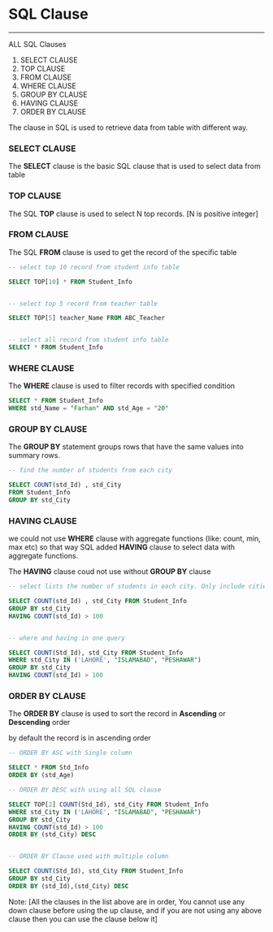 # SQL Clause
---

ALL SQL Clauses

1. SELECT CLAUSE
1. TOP CLAUSE
1. FROM CLAUSE
1. WHERE CLAUSE
1. GROUP BY CLAUSE
1. HAVING CLAUSE
1. ORDER BY CLAUSE

The clause in SQL is used to retrieve data from table with different way.

### SELECT CLAUSE
The **SELECT** clause is the basic SQL clause that is used to select data from table

### TOP CLAUSE
The SQL **TOP** clause is used to select N top records. [N is positive integer]

### FROM CLAUSE
The SQL **FROM** clause is used to get the record of the specific table

```SQL
-- select top 10 record from student info table

SELECT TOP[10] * FROM Student_Info


-- select top 5 record from teacher table

SELECT TOP[5] teacher_Name FROM ABC_Teacher


-- select all record from student info table
SELECT * FROM Student_Info
```

### WHERE CLAUSE
The **WHERE** clause is used to filter records with specified condition

```SQL
SELECT * FROM Student_Info
WHERE std_Name = "Farhan" AND std_Age = "20"
```

### GROUP BY CLAUSE
The **GROUP BY** statement groups rows that have the same values into summary rows.

```SQL
-- find the number of students from each city

SELECT COUNT(std_Id) , std_City
FROM Student_Info
GROUP BY std_City
```

### HAVING CLAUSE
we could not use **WHERE** clause with aggregate functions (like: count, min, max etc) so that way SQL added **HAVING** clause to select data with aggregate functions.

The **HAVING** clause coud not use without **GROUP BY** clause

```SQL
-- select lists the number of students in each city. Only include cities with more than 100 students 

SELECT COUNT(std_Id) , std_City FROM Student_Info
GROUP BY std_City
HAVING COUNT(std_Id) > 100


-- where and having in one query

SELECT COUNT(Std_Id), std_City FROM Student_Info
WHERE std_City IN ('LAHORE', "ISLAMABAD", "PESHAWAR")
GROUP BY std_City
HAVING COUNT(std_Id) > 100
```


### ORDER BY CLAUSE
The **ORDER BY** clause is used to sort the record in **Ascending** or **Descending** order

by default the record is in ascending order

```SQL
-- ORDER BY ASC with Single column 

SELECT * FROM Std_Info
ORDER BY (std_Age)

-- ORDER BY DESC with using all SQL clause

SELECT TOP[2] COUNT(Std_Id), std_City FROM Student_Info
WHERE std_City IN ('LAHORE', "ISLAMABAD", "PESHAWAR")
GROUP BY std_City
HAVING COUNT(std_Id) > 100
ORDER BY (std_City) DESC


-- ORDER BY Clause used with multiple column

SELECT COUNT(Std_Id), std_City FROM Student_Info
GROUP BY std_City
ORDER BY (std_Id),(std_City) DESC
```

Note: [All the clauses in the list above are in order, You cannot use any down clause before using the up clause, and if you are not using any above clause then you can use the clause below it]

